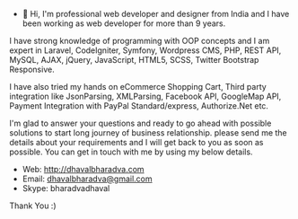 - 👋 Hi, I'm professional web developer and designer from India and I have been working as web developer for more than 9 years.

I have strong knowledge of programming with OOP concepts and I am expert in Laravel, CodeIgniter, Symfony, Wordpress CMS, PHP, REST API, MySQL, AJAX, jQuery, JavaScript, HTML5, SCSS, Twitter Bootstrap Responsive.

I have also tried my hands on eCommerce Shopping Cart, Third party integration like JsonParsing, XMLParsing, Facebook API, GoogleMap API, Payment Integration with PayPal Standard/express, Authorize.Net etc.

I'm glad to answer your questions and ready to go ahead with possible solutions to start long journey of business relationship. please send me the details about your requirements and I will get back to you as soon as possible. You can get in touch with me by using my below details.

- Web: http://dhavalbharadva.com
- Email: dhavalbharadva@gmail.com
- Skype: bharadvadhaval

Thank You :)

<!---
dhavalveriheal/dhavalveriheal is a ✨ special ✨ repository because its `README.md` (this file) appears on your GitHub profile.
You can click the Preview link to take a look at your changes.
--->
